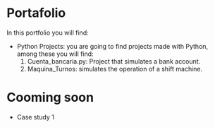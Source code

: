 # Portafolio
In this portfolio you will find: 

- Python Projects: you are going to find projects made with Python, among these you will find:
	1. Cuenta_bancaria.py: Project that simulates a bank account.
	2. Maquina_Turnos: simulates the operation of a shift machine. 

# Cooming soon
- Case study 1